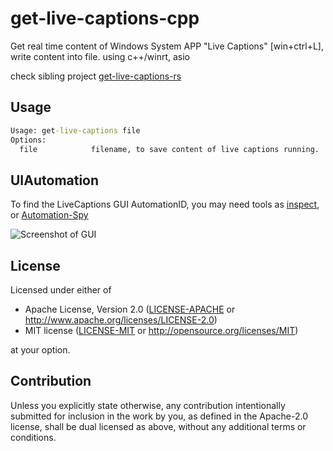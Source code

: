 # get-live-captions-cpp

Get real time content of Windows System APP "Live Captions" [win+ctrl+L], write content into file. using c++/winrt, asio

check sibling project [get-live-captions-rs](https://github.com/corbamico/get-live-captions-rs)

## Usage

```cmd
Usage: get-live-captions file
Options:
  file            filename, to save content of live captions running.
```

## UIAutomation

To find the LiveCaptions GUI AutomationID, you may need tools as [inspect](https://learn.microsoft.com/en-us/windows/win32/winauto/inspect-objects), or [Automation-Spy](https://github.com/ddeltasolutions/Automation-Spy)

![Screenshot of GUI](./doc/image.png)

## License

Licensed under either of

* Apache License, Version 2.0
   ([LICENSE-APACHE](LICENSE-APACHE) or <http://www.apache.org/licenses/LICENSE-2.0>)
* MIT license
   ([LICENSE-MIT](LICENSE-MIT) or <http://opensource.org/licenses/MIT>)

at your option.

## Contribution

Unless you explicitly state otherwise, any contribution intentionally submitted
for inclusion in the work by you, as defined in the Apache-2.0 license, shall be
dual licensed as above, without any additional terms or conditions.
